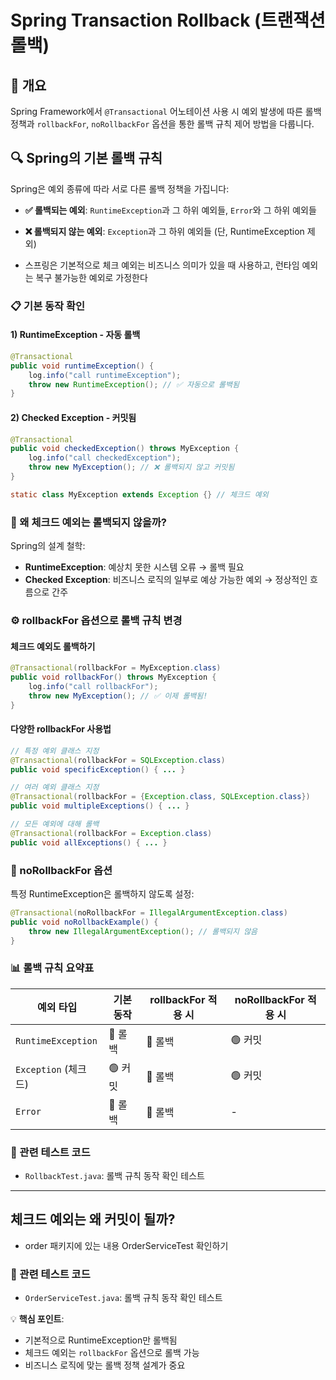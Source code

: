 # Spring Transaction Rollback (트랜잭션 롤백)

## 📌 개요
Spring Framework에서 `@Transactional` 어노테이션 사용 시 예외 발생에 따른 롤백 정책과 `rollbackFor`, `noRollbackFor` 옵션을 통한 롤백 규칙 제어 방법을 다룹니다.

## 🔍 Spring의 기본 롤백 규칙

Spring은 예외 종류에 따라 서로 다른 롤백 정책을 가집니다:

- **✅ 롤백되는 예외**: `RuntimeException`과 그 하위 예외들, `Error`와 그 하위 예외들
- **❌ 롤백되지 않는 예외**: `Exception`과 그 하위 예외들 (단, RuntimeException 제외)

- 스프링은 기본적으로 체크 예외는 비즈니스 의미가 있을 때 사용하고, 런타임 예외는 복구 불가능한 예외로 가정한다
### 📋 기본 동작 확인

#### 1) RuntimeException - 자동 롤백
```java
@Transactional
public void runtimeException() {
    log.info("call runtimeException");
    throw new RuntimeException(); // ✅ 자동으로 롤백됨
}
```

#### 2) Checked Exception - 커밋됨
```java
@Transactional
public void checkedException() throws MyException {
    log.info("call checkedException");
    throw new MyException(); // ❌ 롤백되지 않고 커밋됨
}

static class MyException extends Exception {} // 체크드 예외
```

### 🚨 왜 체크드 예외는 롤백되지 않을까?

Spring의 설계 철학:
- **RuntimeException**: 예상치 못한 시스템 오류 → 롤백 필요
- **Checked Exception**: 비즈니스 로직의 일부로 예상 가능한 예외 → 정상적인 흐름으로 간주

### ⚙️ rollbackFor 옵션으로 롤백 규칙 변경

#### 체크드 예외도 롤백하기
```java
@Transactional(rollbackFor = MyException.class)
public void rollbackFor() throws MyException {
    log.info("call rollbackFor");
    throw new MyException(); // ✅ 이제 롤백됨!
}
```

#### 다양한 rollbackFor 사용법
```java
// 특정 예외 클래스 지정
@Transactional(rollbackFor = SQLException.class)
public void specificException() { ... }

// 여러 예외 클래스 지정
@Transactional(rollbackFor = {Exception.class, SQLException.class})
public void multipleExceptions() { ... }

// 모든 예외에 대해 롤백
@Transactional(rollbackFor = Exception.class)
public void allExceptions() { ... }
```

### 🔄 noRollbackFor 옵션

특정 RuntimeException은 롤백하지 않도록 설정:
```java
@Transactional(noRollbackFor = IllegalArgumentException.class)
public void noRollbackExample() {
    throw new IllegalArgumentException(); // 롤백되지 않음
}
```

### 📊 롤백 규칙 요약표

| 예외 타입 | 기본 동작 | rollbackFor 적용 시 | noRollbackFor 적용 시 |
|-----------|----------|-------------------|---------------------|
| `RuntimeException` | 🔴 롤백 | 🔴 롤백 | 🟢 커밋 |
| `Exception` (체크드) | 🟢 커밋 | 🔴 롤백 | 🟢 커밋 |
| `Error` | 🔴 롤백 | 🔴 롤백 | - |

### 🔗 관련 테스트 코드
- `RollbackTest.java`: 롤백 규칙 동작 확인 테스트

---

## 체크드 예외는 왜 커밋이 될까?
- order 패키지에 있는 내용 OrderServiceTest 확인하기

### 🔗 관련 테스트 코드
- `OrderServiceTest.java`: 롤백 규칙 동작 확인 테스트

💡 **핵심 포인트**: 
- 기본적으로 RuntimeException만 롤백됨
- 체크드 예외는 `rollbackFor` 옵션으로 롤백 가능
- 비즈니스 로직에 맞는 롤백 정책 설계가 중요
